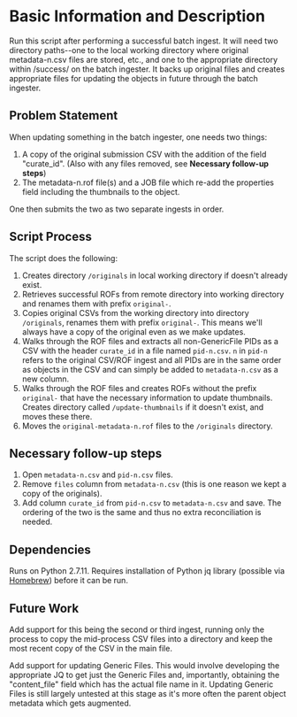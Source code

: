# Basic Information and Description

Run this script after performing a successful batch ingest. It will need two directory paths--one to the local working directory where original metadata-n.csv files are stored, etc., and one to the appropriate directory within /success/ on the batch ingester. It backs up original files and creates appropriate files for updating the objects in future through the batch ingester.

## Problem Statement

When updating something in the batch ingester, one needs two things:

1. A copy of the original submission CSV with the addition of the field "curate_id". (Also with any files removed, see **Necessary follow-up steps**)
2. The metadata-n.rof file(s) and a JOB file which re-add the properties field including the thumbnails to the object.

One then submits the two as two separate ingests in order.

## Script Process

The script does the following:

1. Creates directory `/originals` in local working directory if doesn't already exist.
2. Retrieves successful ROFs from remote directory into working directory and renames them with prefix `original-`.
3. Copies original CSVs from the working directory into directory `/originals`, renames them with prefix `original-`. This means we'll always have a copy of the original even as we make updates.
4. Walks through the ROF files and extracts all non-GenericFile PIDs as a CSV with the header `curate_id` in a file named `pid-n.csv`. `n` in `pid-n` refers to the original CSV/ROF ingest and all PIDs are in the same order as objects in the CSV and can simply be added to `metadata-n.csv` as a new column.
5. Walks through the ROF files and creates ROFs without the prefix `original-` that have the necessary information to update thumbnails. Creates directory called `/update-thumbnails` if it doesn't exist, and moves these there.
6. Moves the `original-metadata-n.rof` files to the `/originals` directory.

## Necessary follow-up steps

1. Open `metadata-n.csv` and `pid-n.csv` files.
2. Remove `files` column from `metadata-n.csv` (this is one reason we kept a copy of the originals).
3. Add column `curate_id` from `pid-n.csv` to `metadata-n.csv` and save. The ordering of the two is the same and thus no extra reconciliation is needed.

## Dependencies

Runs on Python 2.7.11. Requires installation of Python jq library (possible via [Homebrew](http://brew.sh/)) before it can be run.

## Future Work

Add support for this being the second or third ingest, running only the process to copy the mid-process CSV files into a directory and keep the most recent copy of the CSV in the main file.

Add support for updating Generic Files. This would involve developing the appropriate JQ to get just the Generic Files and, importantly, obtaining the "content_file" field which has the actual file name in it. Updating Generic Files is still largely untested at this stage as it's more often the parent object metadata which gets augmented.

